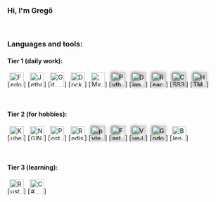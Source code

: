 ### Hi, I'm Gregő

<br>

### Languages and tools:
#### Tier 1 (daily work):
[<img alt="Fedora linux" width="32px" src="https://cdn.jsdelivr.net/gh/devicons/devicon/icons/fedora/fedora-original.svg" />]
[<img alt="Jetbrains tools" width="32px" src="https://cdn.jsdelivr.net/gh/devicons/devicon/icons/jetbrains/jetbrains-original.svg" />]
[<img alt="Git tools" width="32px" src="https://cdn.jsdelivr.net/gh/devicons/devicon/icons/git/git-original.svg" />]
[<img alt="Docker" width="32px" src="https://cdn.jsdelivr.net/gh/devicons/devicon/icons/docker/docker-original.svg" />]
[<img alt="MySQL" width="32px" src="https://cdn.jsdelivr.net/gh/devicons/devicon/icons/mysql/mysql-original.svg" />]
[<img alt="Python" width="32px" src="https://cdn.jsdelivr.net/gh/devicons/devicon/icons/python/python-original.svg" style="filter: drop-shadow(0px 0px 3px #333333);" />]
[<img alt="Django" width="32px" src="https://cdn.jsdelivr.net/gh/devicons/devicon/icons/django/django-plain.svg" style="filter: drop-shadow(0px 0px 3px #333333);" />]
[<img alt="React" width="32px" src="https://cdn.jsdelivr.net/gh/devicons/devicon/icons/react/react-original.svg" style="filter: drop-shadow(0px 0px 3px #333333);" />]
[<img alt="CSS3" width="32px" src="https://cdn.jsdelivr.net/gh/devicons/devicon/icons/css3/css3-original.svg" style="filter: drop-shadow(0px 0px 3px #333333);" />]
[<img alt="HTML5" width="32px" src="https://cdn.jsdelivr.net/gh/devicons/devicon/icons/html5/html5-original.svg" style="filter: drop-shadow(0px 0px 3px #333333);" />]

<br/>

#### Tier 2 (for hobbies):
[<img alt="Kubernetes" width="32px" src="https://cdn.jsdelivr.net/gh/devicons/devicon/icons/kubernetes/kubernetes-plain.svg" />]
[<img alt="NGINX" width="32px" src="https://cdn.jsdelivr.net/gh/devicons/devicon/icons/nginx/nginx-original.svg" />]
[<img alt="PostgreSQL" width="32px" src="https://cdn.jsdelivr.net/gh/devicons/devicon/icons/postgresql/postgresql-plain.svg" />]
[<img alt="Redis" width="32px" src="https://cdn.jsdelivr.net/gh/devicons/devicon/icons/redis/redis-plain.svg" />]
[<img alt="pytest" width="32px" src="https://cdn.jsdelivr.net/gh/devicons/devicon/icons/pytest/pytest-original.svg" style="filter: drop-shadow(0px 0px 3px #333333);" />]
[<img alt="FastAPI" width="32px" src="https://cdn.jsdelivr.net/gh/devicons/devicon/icons/fastapi/fastapi-original.svg" style="filter: drop-shadow(0px 0px 3px #333333);" />]
[<img alt="VueJS" width="32px" src="https://cdn.jsdelivr.net/gh/devicons/devicon/icons/vuejs/vuejs-original.svg" style="filter: drop-shadow(0px 0px 3px #333333);" />]
[<img alt="Godot" width="32px" src="https://cdn.jsdelivr.net/gh/devicons/devicon/icons/godot/godot-original.svg" style="filter: drop-shadow(0px 0px 3px #333333);" />]
[<img alt="Blender" width="32px" src="https://cdn.jsdelivr.net/gh/devicons/devicon/icons/blender/blender-original.svg" />]

<br/>

#### Tier 3 (learning):
[<img alt="Rust" width="32px" src="https://cdn.jsdelivr.net/gh/devicons/devicon/icons/rust/rust-plain.svg" />]
[<img alt="C#" width="32px" src="https://cdn.jsdelivr.net/gh/devicons/devicon/icons/csharp/csharp-original.svg" />]